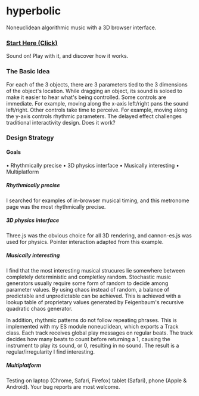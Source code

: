 # hyperbolic
Noneuclidean algorithmic music with a 3D browser interface.

### [Start Here (Click)](https://lessstuck.github.io/hyperbolic/)
Sound on! Play with it, and discover how it works.

### The Basic Idea
For each of the 3 objects, there are 3 parameters tied to the 3 dimensions of the object's location. While dragging an object, its sound is soloed to make it easier to hear what's being controlled. Some controls are immediate. For example, moving along the x-axis left/right pans the sound left/right. Other controls take time to perceive. For example, moving along the y-axis controls rhythmic parameters. The delayed effect challenges traditional interactivity design. Does it work?

### Design Strategy
#### Goals
• Rhythmically precise
• 3D physics interface
• Musically interesting
• Multiplatform

##### Rhythmically precise
I searched for examples of in-browser musical timing, and this metronome page was the most rhythmically precise.

##### 3D physics interface
Three.js was the obvious choice for all 3D rendering, and cannon-es.js was used for physics. Pointer interaction adapted from this example.

##### Musically interesting
I find that the most interesting musical strucures lie somewhere between completely deterministic and completley random. Stochastic music generators usually require some form of random to decide among parameter values. By using chaos instead of random, a balance of predictable and unpredictable can be achieved. This is achieved with a lookup table of proprietary values generated by Feigenbaum's recursive quadratic chaos generator.

In addition, rhythmic patterns do not follow repeating phrases. This is implemented with my ES module noneuclidean, which exports a Track class. Each track receives global play messages on regular beats. The track decides how many beats to count before returning a 1, causing the instrument to play its sound, or 0, resulting in no sound. The result is a regular/irregularity I find interesting.

##### Multiplatform
Testing on laptop (Chrome, Safari, Firefox) tablet (Safari), phone (Apple & Android). Your bug reports are most welcome.


